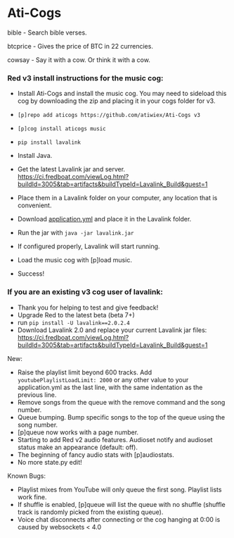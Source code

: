 # Ati-Cogs

bible - Search bible verses.

btcprice - Gives the price of BTC in 22 currencies.

cowsay - Say it with a cow. Or think it with a cow.



### Red v3 install instructions for the music cog:

- Install Ati-Cogs and install the music cog. You may need to sideload this cog by downloading the zip and placing it in your cogs folder for v3.

- `[p]repo add aticogs https://github.com/atiwiex/Ati-Cogs v3`
- `[p]cog install aticogs music`

- `pip install lavalink`

- Install Java.
- Get the latest Lavalink jar and server. https://ci.fredboat.com/viewLog.html?buildId=3005&tab=artifacts&buildTypeId=Lavalink_Build&guest=1
- Place them in a Lavalink folder on your computer, any location that is convenient.
- Download [application.yml](https://tinyurl.com/yddqwr6z) and place it in the Lavalink folder.
- Run the jar with `java -jar lavalink.jar`
- If configured properly, Lavalink will start running.

- Load the music cog with [p]load music.
- Success!


### If you are an existing v3 cog user of lavalink:

- Thank you for helping to test and give feedback!
- Upgrade Red to the latest beta (beta 7+)
- run `pip install -U lavalink==2.0.2.4`
- Download Lavalink 2.0 and replace your current Lavalink jar files: https://ci.fredboat.com/viewLog.html?buildId=3005&tab=artifacts&buildTypeId=Lavalink_Build&guest=1


New: 

- Raise the playlist limit beyond 600 tracks. Add `youtubePlaylistLoadLimit: 2000` or any other value to your application.yml as the last line, with the same indentation as the previous line.
- Remove songs from the queue with the remove command and the song number.
- Queue bumping. Bump specific songs to the top of the queue using the song number.
- [p]queue now works with a page number.
- Starting to add Red v2 audio features. Audioset notify and audioset status make an appearance (default: off).
- The beginning of fancy audio stats with [p]audiostats.
- No more state.py edit!


Known Bugs:

- Playlist mixes from YouTube will only queue the first song. Playlist lists work fine.
- If shuffle is enabled, [p]queue will list the queue with no shuffle (shuffle track is randomly picked from the existing queue).
- Voice chat disconnects after connecting or the cog hanging at 0:00 is caused by websockets < 4.0
